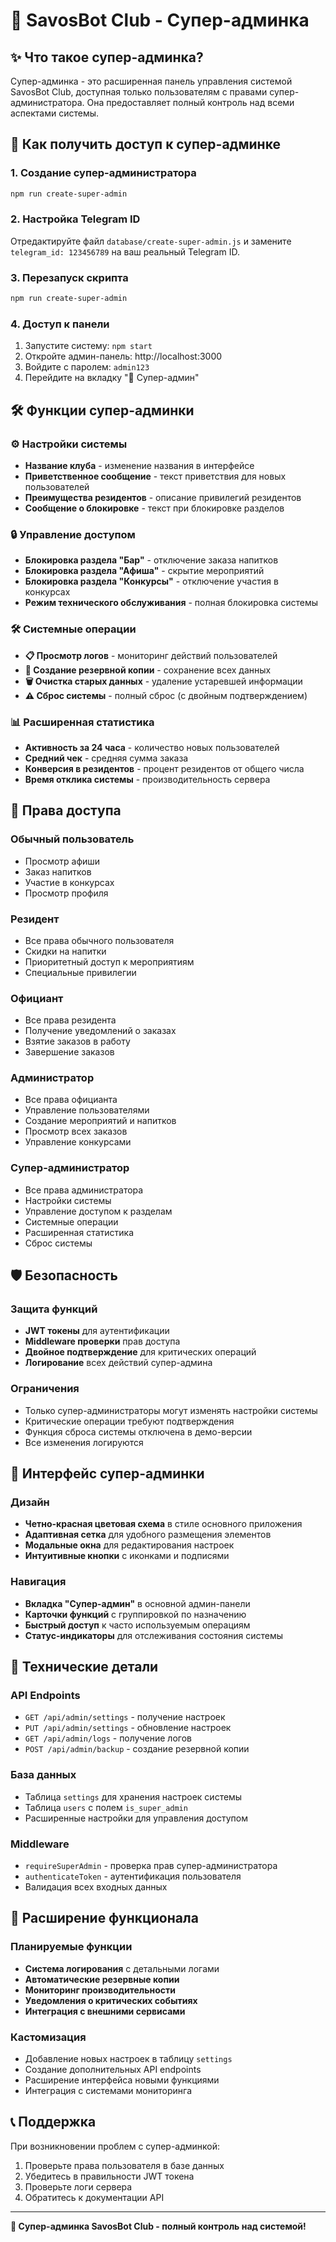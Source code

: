 # 🔐 SavosBot Club - Супер-админка

## ✨ Что такое супер-админка?

Супер-админка - это расширенная панель управления системой SavosBot Club, доступная только пользователям с правами супер-администратора. Она предоставляет полный контроль над всеми аспектами системы.

## 🚀 Как получить доступ к супер-админке

### 1. Создание супер-администратора

```bash
npm run create-super-admin
```

### 2. Настройка Telegram ID

Отредактируйте файл `database/create-super-admin.js` и замените `telegram_id: 123456789` на ваш реальный Telegram ID.

### 3. Перезапуск скрипта

```bash
npm run create-super-admin
```

### 4. Доступ к панели

1. Запустите систему: `npm start`
2. Откройте админ-панель: http://localhost:3000
3. Войдите с паролем: `admin123`
4. Перейдите на вкладку "🔐 Супер-админ"

## 🛠️ Функции супер-админки

### ⚙️ Настройки системы

- **Название клуба** - изменение названия в интерфейсе
- **Приветственное сообщение** - текст приветствия для новых пользователей
- **Преимущества резидентов** - описание привилегий резидентов
- **Сообщение о блокировке** - текст при блокировке разделов

### 🔒 Управление доступом

- **Блокировка раздела "Бар"** - отключение заказа напитков
- **Блокировка раздела "Афиша"** - скрытие мероприятий
- **Блокировка раздела "Конкурсы"** - отключение участия в конкурсах
- **Режим технического обслуживания** - полная блокировка системы

### 🛠️ Системные операции

- **📋 Просмотр логов** - мониторинг действий пользователей
- **💾 Создание резервной копии** - сохранение всех данных
- **🗑️ Очистка старых данных** - удаление устаревшей информации
- **⚠️ Сброс системы** - полный сброс (с двойным подтверждением)

### 📊 Расширенная статистика

- **Активность за 24 часа** - количество новых пользователей
- **Средний чек** - средняя сумма заказа
- **Конверсия в резидентов** - процент резидентов от общего числа
- **Время отклика системы** - производительность сервера

## 🔐 Права доступа

### Обычный пользователь
- Просмотр афиши
- Заказ напитков
- Участие в конкурсах
- Просмотр профиля

### Резидент
- Все права обычного пользователя
- Скидки на напитки
- Приоритетный доступ к мероприятиям
- Специальные привилегии

### Официант
- Все права резидента
- Получение уведомлений о заказах
- Взятие заказов в работу
- Завершение заказов

### Администратор
- Все права официанта
- Управление пользователями
- Создание мероприятий и напитков
- Просмотр всех заказов
- Управление конкурсами

### Супер-администратор
- Все права администратора
- Настройки системы
- Управление доступом к разделам
- Системные операции
- Расширенная статистика
- Сброс системы

## 🛡️ Безопасность

### Защита функций

- **JWT токены** для аутентификации
- **Middleware проверки** прав доступа
- **Двойное подтверждение** для критических операций
- **Логирование** всех действий супер-админа

### Ограничения

- Только супер-администраторы могут изменять настройки системы
- Критические операции требуют подтверждения
- Функция сброса системы отключена в демо-версии
- Все изменения логируются

## 📱 Интерфейс супер-админки

### Дизайн

- **Четно-красная цветовая схема** в стиле основного приложения
- **Адаптивная сетка** для удобного размещения элементов
- **Модальные окна** для редактирования настроек
- **Интуитивные кнопки** с иконками и подписями

### Навигация

- **Вкладка "Супер-админ"** в основной админ-панели
- **Карточки функций** с группировкой по назначению
- **Быстрый доступ** к часто используемым операциям
- **Статус-индикаторы** для отслеживания состояния системы

## 🔧 Технические детали

### API Endpoints

- `GET /api/admin/settings` - получение настроек
- `PUT /api/admin/settings` - обновление настроек
- `GET /api/admin/logs` - получение логов
- `POST /api/admin/backup` - создание резервной копии

### База данных

- Таблица `settings` для хранения настроек системы
- Таблица `users` с полем `is_super_admin`
- Расширенные настройки для управления доступом

### Middleware

- `requireSuperAdmin` - проверка прав супер-администратора
- `authenticateToken` - аутентификация пользователя
- Валидация всех входных данных

## 🚀 Расширение функционала

### Планируемые функции

- **Система логирования** с детальными логами
- **Автоматические резервные копии**
- **Мониторинг производительности**
- **Уведомления о критических событиях**
- **Интеграция с внешними сервисами**

### Кастомизация

- Добавление новых настроек в таблицу `settings`
- Создание дополнительных API endpoints
- Расширение интерфейса новыми функциями
- Интеграция с системами мониторинга

## 📞 Поддержка

При возникновении проблем с супер-админкой:

1. Проверьте права пользователя в базе данных
2. Убедитесь в правильности JWT токена
3. Проверьте логи сервера
4. Обратитесь к документации API

---

**🔐 Супер-админка SavosBot Club - полный контроль над системой!**
